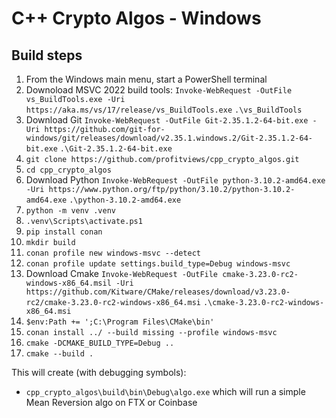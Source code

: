 # C++ Crypto Algos - Windows

## Build steps

1. From the Windows main menu, start a PowerShell terminal
2. Downoload MSVC 2022 build tools: 
   `Invoke-WebRequest -OutFile vs_BuildTools.exe -Uri https://aka.ms/vs/17/release/vs_BuildTools.exe`
   `.\vs_BuildTools`
3. Download Git 
   `Invoke-WebRequest -OutFile Git-2.35.1.2-64-bit.exe -Uri https://github.com/git-for-windows/git/releases/download/v2.35.1.windows.2/Git-2.35.1.2-64-bit.exe`
   `.\Git-2.35.1.2-64-bit.exe`
4. `git clone https://github.com/profitviews/cpp_crypto_algos.git`
5. `cd cpp_crypto_algos`
6. Download Python 
   `Invoke-WebRequest -OutFile python-3.10.2-amd64.exe -Uri https://www.python.org/ftp/python/3.10.2/python-3.10.2-amd64.exe`
   `.\python-3.10.2-amd64.exe`
7. `python -m venv .venv`
8. `.venv\Scripts\activate.ps1`
9. `pip install conan`
10. `mkdir build`
11. `conan profile new windows-msvc --detect`
12. `conan profile update settings.build_type=Debug windows-msvc`
13. Download Cmake
    `Invoke-WebRequest -OutFile cmake-3.23.0-rc2-windows-x86_64.msil -Uri https://github.com/Kitware/CMake/releases/download/v3.23.0-rc2/cmake-3.23.0-rc2-windows-x86_64.msi`
    `.\cmake-3.23.0-rc2-windows-x86_64.msi`
14. `$env:Path += ';C:\Program Files\CMake\bin'`
15. `conan install ../ --build missing --profile windows-msvc`
16. `cmake -DCMAKE_BUILD_TYPE=Debug ..`
17. `cmake --build .`

This will create (with debugging symbols):

* `cpp_crypto_algos\build\bin\Debug\algo.exe` which will run a simple Mean Reversion algo on FTX or Coinbase
